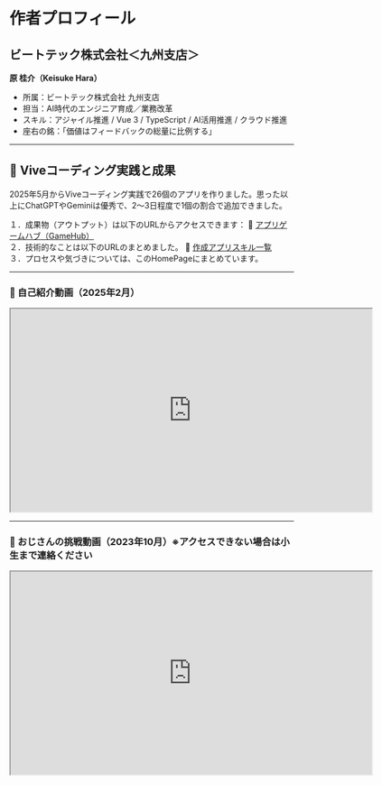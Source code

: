 # 作者プロフィール

## ビートテック株式会社＜九州支店＞  
**原 桂介（Keisuke Hara）**

- 所属：ビートテック株式会社 九州支店  
- 担当：AI時代のエンジニア育成／業務改革  
- スキル：アジャイル推進 / Vue 3 / TypeScript / AI活用推進 / クラウド推進
- 座右の銘：「価値はフィードバックの総量に比例する」

---

## 🔹 Viveコーディング実践と成果

2025年5月からViveコーディング実践で26個のアプリを作りました。思った以上にChatGPTやGeminiは優秀で、2～3日程度で1個の割合で追加できました。

１．成果物（アウトプット）は以下のURLからアクセスできます：
🔗 [アプリゲームハブ（GameHub）](https://toppage-five.vercel.app/)<br>
２．技術的なことは以下のURLのまとめました。
🔗 [作成アプリスキル一覧](https://hara0511skilltrail.vercel.app/)<br>
３．プロセスや気づきについては、このHomePageにまとめています。

---

### 🔹 自己紹介動画（2025年2月）

<iframe src="https://drive.google.com/file/d/1WlJDKwFmWBnWE-wreKnda6xzluhI8mvL/preview" width="640" height="360" allow="autoplay"></iframe>

---

### 🔹 おじさんの挑戦動画（2023年10月）※アクセスできない場合は小生まで連絡ください

<iframe src="https://drive.google.com/file/d/1jlYkGm6avzhk4nx03BXl1pu6rVKxipM3/preview" width="640" height="360" allow="autoplay"></iframe>
